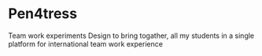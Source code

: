 # Pen4tress
Team work experiments
Design to bring togather, all my students in a single platform for international team work experience
